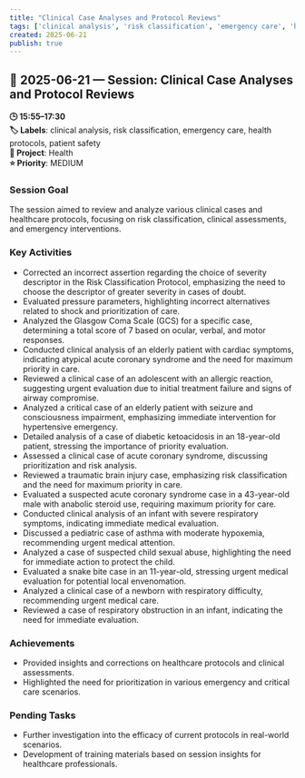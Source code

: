 ```yaml
---
title: "Clinical Case Analyses and Protocol Reviews"
tags: ['clinical analysis', 'risk classification', 'emergency care', 'health protocols', 'patient safety']
created: 2025-06-21
publish: true
---
```


## 📅 2025-06-21 — Session: Clinical Case Analyses and Protocol Reviews

**🕒 15:55–17:30**  
**🏷️ Labels**: clinical analysis, risk classification, emergency care, health protocols, patient safety  
**📂 Project**: Health  
**⭐ Priority**: MEDIUM  


### Session Goal
The session aimed to review and analyze various clinical cases and healthcare protocols, focusing on risk classification, clinical assessments, and emergency interventions.

### Key Activities
- Corrected an incorrect assertion regarding the choice of severity descriptor in the Risk Classification Protocol, emphasizing the need to choose the descriptor of greater severity in cases of doubt.
- Evaluated pressure parameters, highlighting incorrect alternatives related to shock and prioritization of care.
- Analyzed the Glasgow Coma Scale (GCS) for a specific case, determining a total score of 7 based on ocular, verbal, and motor responses.
- Conducted clinical analysis of an elderly patient with cardiac symptoms, indicating atypical acute coronary syndrome and the need for maximum priority in care.
- Reviewed a clinical case of an adolescent with an allergic reaction, suggesting urgent evaluation due to initial treatment failure and signs of airway compromise.
- Analyzed a critical case of an elderly patient with seizure and consciousness impairment, emphasizing immediate intervention for hypertensive emergency.
- Detailed analysis of a case of diabetic ketoacidosis in an 18-year-old patient, stressing the importance of priority evaluation.
- Assessed a clinical case of acute coronary syndrome, discussing prioritization and risk analysis.
- Reviewed a traumatic brain injury case, emphasizing risk classification and the need for maximum priority in care.
- Evaluated a suspected acute coronary syndrome case in a 43-year-old male with anabolic steroid use, requiring maximum priority for care.
- Conducted clinical analysis of an infant with severe respiratory symptoms, indicating immediate medical evaluation.
- Discussed a pediatric case of asthma with moderate hypoxemia, recommending urgent medical attention.
- Analyzed a case of suspected child sexual abuse, highlighting the need for immediate action to protect the child.
- Evaluated a snake bite case in an 11-year-old, stressing urgent medical evaluation for potential local envenomation.
- Analyzed a clinical case of a newborn with respiratory difficulty, recommending urgent medical care.
- Reviewed a case of respiratory obstruction in an infant, indicating the need for immediate evaluation.

### Achievements
- Provided insights and corrections on healthcare protocols and clinical assessments.
- Highlighted the need for prioritization in various emergency and critical care scenarios.

### Pending Tasks
- Further investigation into the efficacy of current protocols in real-world scenarios.
- Development of training materials based on session insights for healthcare professionals.
